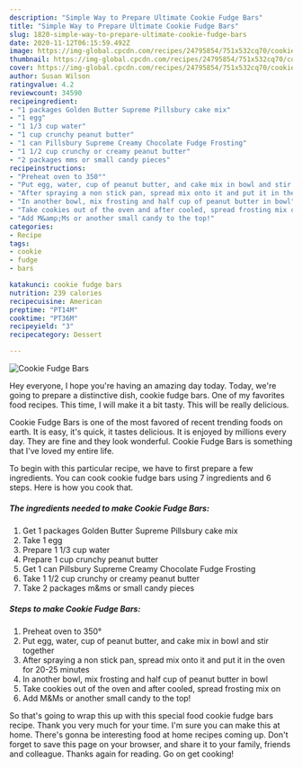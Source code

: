 ```yaml
---
description: "Simple Way to Prepare Ultimate Cookie Fudge Bars"
title: "Simple Way to Prepare Ultimate Cookie Fudge Bars"
slug: 1820-simple-way-to-prepare-ultimate-cookie-fudge-bars
date: 2020-11-12T06:15:59.492Z
image: https://img-global.cpcdn.com/recipes/24795854/751x532cq70/cookie-fudge-bars-recipe-main-photo.jpg
thumbnail: https://img-global.cpcdn.com/recipes/24795854/751x532cq70/cookie-fudge-bars-recipe-main-photo.jpg
cover: https://img-global.cpcdn.com/recipes/24795854/751x532cq70/cookie-fudge-bars-recipe-main-photo.jpg
author: Susan Wilson
ratingvalue: 4.2
reviewcount: 34590
recipeingredient:
- "1 packages Golden Butter Supreme Pillsbury cake mix"
- "1 egg"
- "1 1/3 cup water"
- "1 cup crunchy peanut butter"
- "1 can Pillsbury Supreme Creamy Chocolate Fudge Frosting"
- "1 1/2 cup crunchy or creamy peanut butter"
- "2 packages mms or small candy pieces"
recipeinstructions:
- "Preheat oven to 350°"
- "Put egg, water, cup of peanut butter, and cake mix in bowl and stir together"
- "After spraying a non stick pan, spread mix onto it and put it in the oven for 20-25 minutes"
- "In another bowl, mix frosting and half cup of peanut butter in bowl"
- "Take cookies out of the oven and after cooled, spread frosting mix on"
- "Add M&amp;Ms or another small candy to the top!"
categories:
- Recipe
tags:
- cookie
- fudge
- bars

katakunci: cookie fudge bars 
nutrition: 239 calories
recipecuisine: American
preptime: "PT14M"
cooktime: "PT36M"
recipeyield: "3"
recipecategory: Dessert

---
```



![Cookie Fudge Bars](https://img-global.cpcdn.com/recipes/24795854/751x532cq70/cookie-fudge-bars-recipe-main-photo.jpg)

Hey everyone, I hope you're having an amazing day today. Today, we're going to prepare a distinctive dish, cookie fudge bars. One of my favorites food recipes. This time, I will make it a bit tasty. This will be really delicious.



Cookie Fudge Bars is one of the most favored of recent trending foods on earth. It is easy, it's quick, it tastes delicious. It is enjoyed by millions every day. They are fine and they look wonderful. Cookie Fudge Bars is something that I've loved my entire life.


To begin with this particular recipe, we have to first prepare a few ingredients. You can cook cookie fudge bars using 7 ingredients and 6 steps. Here is how you cook that.

<!--inarticleads1-->

##### The ingredients needed to make Cookie Fudge Bars:

1. Get 1 packages Golden Butter Supreme Pillsbury cake mix
1. Take 1 egg
1. Prepare 1 1/3 cup water
1. Prepare 1 cup crunchy peanut butter
1. Get 1 can Pillsbury Supreme Creamy Chocolate Fudge Frosting
1. Take 1 1/2 cup crunchy or creamy peanut butter
1. Take 2 packages m&amp;ms or small candy pieces




<!--inarticleads2-->

##### Steps to make Cookie Fudge Bars:

1. Preheat oven to 350°
1. Put egg, water, cup of peanut butter, and cake mix in bowl and stir together
1. After spraying a non stick pan, spread mix onto it and put it in the oven for 20-25 minutes
1. In another bowl, mix frosting and half cup of peanut butter in bowl
1. Take cookies out of the oven and after cooled, spread frosting mix on
1. Add M&amp;Ms or another small candy to the top!




So that's going to wrap this up with this special food cookie fudge bars recipe. Thank you very much for your time. I'm sure you can make this at home. There's gonna be interesting food at home recipes coming up. Don't forget to save this page on your browser, and share it to your family, friends and colleague. Thanks again for reading. Go on get cooking!
